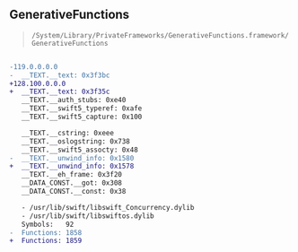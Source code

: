 ## GenerativeFunctions

> `/System/Library/PrivateFrameworks/GenerativeFunctions.framework/GenerativeFunctions`

```diff

-119.0.0.0.0
-  __TEXT.__text: 0x3f3bc
+128.100.0.0.0
+  __TEXT.__text: 0x3f35c
   __TEXT.__auth_stubs: 0xe40
   __TEXT.__swift5_typeref: 0xafe
   __TEXT.__swift5_capture: 0x100

   __TEXT.__cstring: 0xeee
   __TEXT.__oslogstring: 0x738
   __TEXT.__swift5_assocty: 0x48
-  __TEXT.__unwind_info: 0x1580
+  __TEXT.__unwind_info: 0x1578
   __TEXT.__eh_frame: 0x3f20
   __DATA_CONST.__got: 0x308
   __DATA_CONST.__const: 0x38

   - /usr/lib/swift/libswift_Concurrency.dylib
   - /usr/lib/swift/libswiftos.dylib
   Symbols:   92
-  Functions: 1858
+  Functions: 1859
 

```
